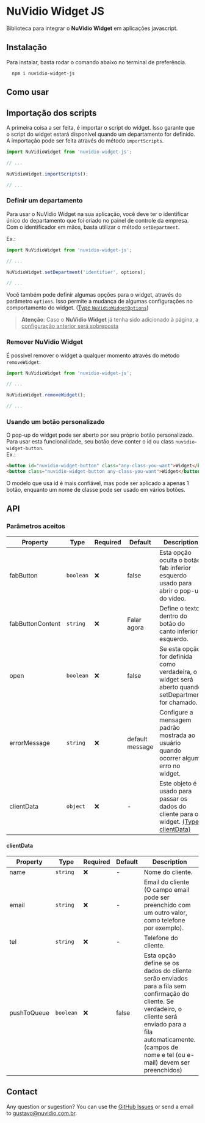 # NuVidio Widget JS
Biblioteca para integrar o **NuVidio Widget** em aplicações javascript.

## Instalação
Para instalar, basta rodar o comando abaixo no terminal de preferência.
```shell
  npm i nuvidio-widget-js
```

## Como usar

## Importação dos scripts

A primeira coisa a ser feita, é importar o script do widget.
Isso garante que o script do widget estará disponível quando um departamento for definido.
A importação pode ser feita através do método `importScripts`.

```jsx
import NuVidioWidget from 'nuvidio-widget-js';

// ...

NuVidioWidget.importScripts();

// ...
```

### Definir um departamento

Para usar o NuVidio Widget na sua aplicação, você deve ter o identificar único do
departamento que foi criado no painel de controle da empresa.
Com o identificador em mãos, basta utilizar o método `setDepartment`. <br/>

Ex.:

```jsx
import NuVidioWidget from 'nuvidio-widget-js';

// ...

NuVidioWidget.setDepartment('identifier', options);

// ...
```

Você também pode definir algumas opções para o widget, através do parâmetro `options`. Isso permite a mudança 
de algumas configurações no comportamento do widget.
([Type `NuVidioWidgetOptions`](#nuvidiowidgetoptions))

> **Atenção**: Caso o **NuVidio Widget** já tenha sido adicionado à página, a <u>configuração anterior será sobreposta</u>

### Remover NuVidio Widget

É possível remover o widget a qualquer momento através do método `removeWidget`:

```jsx
import NuVidioWidget from 'nuvidio-widget-js';

// ...

NuVidioWidget.removeWidget();

// ...
```

### Usando um botão personalizado

O pop-up do widget pode ser aberto por seu próprio botão personalizado. Para usar esta funcionalidade, seu botão deve conter o id ou class `nuvidio-widget-button`. <br/> Ex.: 

```html
<button id="nuvidio-widget-button" class="any-class-you-want">Widget</button>
<button class="nuvidio-widget-button any-class-you-want">Widget</button>
```

O modelo que usa id é mais confiável, mas pode ser aplicado a apenas 1 botão, enquanto um nome de classe pode ser usado em vários botões.

## API

### Parâmetros aceitos

| **Property**     | Type          | Required | Default         | Description                                                                                         |
| --------------   | ------------- | -------- | ----------------| --------------------------------------------------------------------------                          |
| fabButton        | `boolean`     | ❌       | false           | Esta opção oculta o botão fab inferior esquerdo usado para abrir o pop-up do vídeo.                 |
| fabButtonContent | `string`      | ❌       | Falar agora     | Define o texto dentro do botão do canto inferior esquerdo.                                          |
| open             | `boolean`     | ❌       | false           | Se esta opção for definida como verdadeira, o widget será aberto quando setDepartment for chamado.  |
| errorMessage     | `string`      | ❌       | default message | Configure a mensagem padrão mostrada ao usuário quando ocorrer algum erro no widget.                |
| clientData       | `object`      | ❌       | -               | Este objeto é usado para passar os dados do cliente para o widget. [(Type clientData)](#clientdata) |


#### clientData

| **Property**     | Type          | Required | Default  | Description                                                                                                                                                                                                                 |
| --------------   | ------------- | -------- | -------- | --------------------------------------------------------------------------------------------------------------------------------------------------------------------------------------------------------------------------- |
| name             | `string`      | ❌       | -        | Nome do cliente.                                                                                                                                                                                                            |
| email            | `string`      | ❌       | -        | Email do cliente (O campo email pode ser preenchido com um outro valor, como telefone por exemplo).                                                                                                                         |
| tel              | `string`      | ❌       | -        | Telefone do cliente.                                                                                                                                                                                                        |
| pushToQueue      | `boolean`     | ❌       | false    | Esta opção define se os dados do cliente serão enviados para a fila sem confirmação do cliente. Se verdadeiro, o cliente será enviado para a fila automaticamente. (campos de nome e tel (ou e-mail) devem ser preenchidos) |

## Contact

Any question or sugestion? You can use the [GitHub Issues](https://github.com/NuVidio/nuvidio-widget-js/issues) or send a email to gustavo@nuvidio.com.br.
